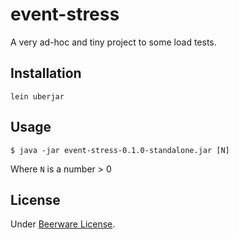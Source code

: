 # event-stress
A very ad-hoc and tiny project to some load tests.

## Installation


`lein uberjar`


## Usage

    $ java -jar event-stress-0.1.0-standalone.jar [N]

Where `N` is a number > 0


## License


Under [Beerware License](http://www.wikipedia.com/wiki/Beerware).
